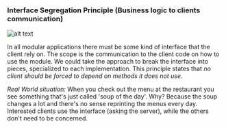 ### Interface Segregation Principle (Business logic to clients communication)
![alt text](https://lostechies.com/derickbailey/files/2011/03/InterfaceSegregationPrinciple_60216468.jpg)

In all modular applications there must be some kind of interface that the client rely on.
The scope is the communication to the client code on how to use the module.
We could take the approach to break the interface into pieces, specialized to each implementation.
This principle states that *no client should be forced to depend on methods it does not use*.

*Real World situation:* When you check out the menu at the restaurant you see something that's just called
'soup of the day'. Why? Because the soup changes a lot and there's no sense reprinting the menus every day.
 Interested clients use the interface (asking the server), while the others don't need to be concerned.